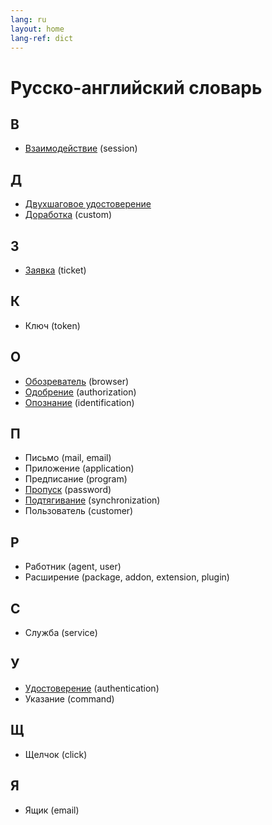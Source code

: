 ```yaml
---
lang: ru
layout: home
lang-ref: dict
---
```


# Русско-английский словарь

## В

- [Взаимодействие](/ru/term/session) (session)

## Д

- [Двухшаговое удостоверение](/ru/term/two-factor-authentication)
- [Доработка](/ru/term/custom) (custom)

## З

- [Заявка](/ru/term/ticket) (ticket)

## К

- Ключ (token)

## О

- [Обозреватель](/ru/term/browser) (browser)
- [Одобрение](/ru/term/authorization) (authorization)
- [Опознание](/ru/term/identification) (identification)

## П

- Письмо (mail, email)
- Приложение (application)
- Предписание (program)
- [Пропуск](/ru/term/password) (password)
- [Подтягивание](/ru/term/synchronization) (synchronization)
- Пользователь (customer)

## Р

- Работник (agent, user)
- Расширение (package, addon, extension, plugin)

## С

- Служба (service)

## У

- [Удостоверение](/ru/term/authentication) (authentication)
- Указание (command)

## Щ

- Щелчок (click)

## Я

- Ящик (email)
